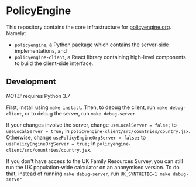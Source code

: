 # PolicyEngine

This repository contains the core infrastructure for [policyengine.org](https://policyengine.org).
Namely:
* `policyengine`, a Python package which contains the server-side implementations, and
* `policyengine-client`, a React library containing high-level components to build the client-side interface.

## Development

*NOTE:* requires Python 3.7 

First, install using `make install`. Then, to debug the client, run `make debug-client`, or to debug the server, run `make debug-server`.

If your changes involve the server, change `useLocalServer = false;` to `useLocalServer = true;` in `policyengine-client/src/countries/country.jsx`.
Otherwise, change `usePolicyEngineOrgServer = false;` to `usePolicyEngineOrgServer = true;` in `policyengine-client/src/countries/country.jsx`.

If you don't have access to the UK Family Resources Survey, you can still run the UK population-wide calculator on an anonymised version. To do that, instead of running `make debug-server`, run `UK_SYNTHETIC=1 make debug-server`

